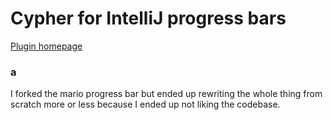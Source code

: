 # Cypher for IntelliJ progress bars

[Plugin homepage](https://plugins.jetbrains.com/plugin/-cypher-progress-bar)

### a
I forked the mario progress bar but ended up rewriting the whole thing from scratch more or less because I ended up not liking the codebase.
